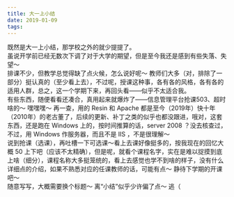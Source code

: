 ```yaml
---
title: 大一上小结
date: 2019-01-09
tags:
---
```

既然是大一上小结，那学校之外的就少提提了。<br>虽说开学前已经无数次下调了对于大学的期望，但是至今我还是感到有些失落、失望～<br>排课不少，但教学总觉得缺了点火候，怎么说好呢～ 教师们大多（对，排除了一部分）挺认真的（至少看上去），不过呢，授课这种事，各有各的风格，各有各的适用人群，总之，这一个学期下来，再回头看——似乎不太适合我。<br>有些东西，随便看看还凑合，真用起来就爆炸了——信息管理平台抢课503、超时啥的～ 嘿嘿嘿～ 再一查，用的 Resin 和 Apache 都是至今（2019年）快十年（2010年）的老古董了，后续的更新、补丁之类的似乎也都没跟进，哦对，这套东西，还是跑在 Windows 上的，按时间推算的话，server 2008 ？没去核查过，不过，用 Windows 作服务器，而且不是 IIS ，不是很理解～<br>说到抢课（选课），再吐槽一下可选课～看上去课好像挺多的，按我现在的回忆大概 50 上下吧（应该不太精确），但是呢，就看个课程名字，实在是难以捉摸到底上啥（细分），课程名称大多挺笼统的，看上去感觉也学不到啥的样子，没有什么详细点的介绍，如果不熟悉对应的任课教师的话，可能有点～ 静待下学期的开课吧～<br>随意写写，大概需要换个标题～ 离“小结”似乎少许偏了点～ 逃（